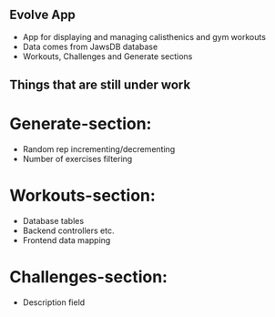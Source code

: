 ## Evolve App

- App for displaying and managing calisthenics and gym workouts
- Data comes from JawsDB database
- Workouts, Challenges and Generate sections

## Things that are still under work

# Generate-section:

- Random rep incrementing/decrementing
- Number of exercises filtering

# Workouts-section:

- Database tables
- Backend controllers etc.
- Frontend data mapping

# Challenges-section:

- Description field
